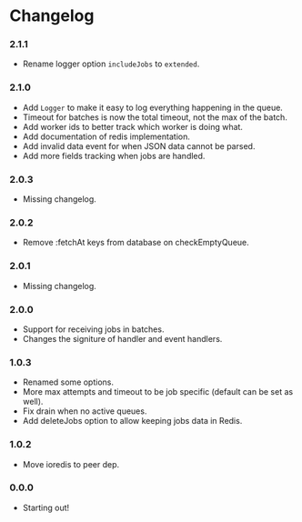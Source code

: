 # Changelog

### 2.1.1

- Rename logger option `includeJobs` to `extended`.

### 2.1.0

- Add `Logger` to make it easy to log everything happening in the queue.
- Timeout for batches is now the total timeout, not the max of the batch.
- Add worker ids to better track which worker is doing what.
- Add documentation of redis implementation.
- Add invalid data event for when JSON data cannot be parsed.
- Add more fields tracking when jobs are handled.

### 2.0.3

- Missing changelog.

### 2.0.2

- Remove :fetchAt keys from database on checkEmptyQueue.

### 2.0.1

- Missing changelog.

### 2.0.0

- Support for receiving jobs in batches.
- Changes the signiture of handler and event handlers.

### 1.0.3

- Renamed some options.
- More max attempts and timeout to be job specific (default can be set as well).
- Fix drain when no active queues.
- Add deleteJobs option to allow keeping jobs data in Redis.

### 1.0.2

- Move ioredis to peer dep.

### 0.0.0

- Starting out!

